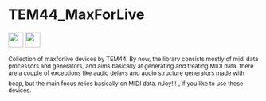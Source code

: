 # TEM44_MaxForLive

<img src="https://encrypted-tbn0.gstatic.com/images?q=tbn:ANd9GcTKqQzE75zFJogTSztJ4GvRbIbNHjvDSc_5YYL2AgGciP3O5lP_" height="30"></img>
<img src="http://www.aes.org/students/images/2015/AES137-cycling-74.png" height="30"></img>

<sub>Collection of maxforlive devices by TEM44. By now, the library consists mostly of midi data processors and generators, and aims basically at generating and treating MIDI data. there are a couple of exceptions like audio delays and audio structure generators made with beap, but the main focus relies basically on MIDI data. nJoy!!!</sub> <sub>, if you like to use these devices.</sub>


